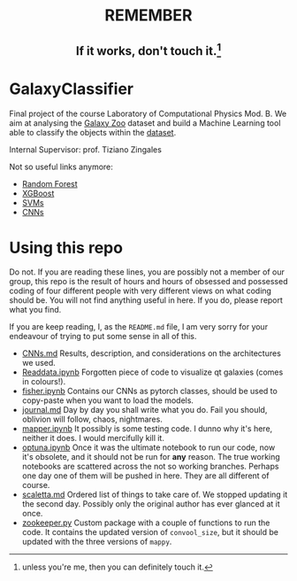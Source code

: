 # <p align='center'> REMEMBER </p>
## <p align='center'> If it works, don't touch it.[^1] </p>
[^1]: unless you're me, then you can definitely touch it.


# GalaxyClassifier
Final project of the course Laboratory of Computational Physics Mod. B. We aim at analysing the [Galaxy Zoo](https://www.zooniverse.org/projects/zookeeper/galaxy-zoo/classify) dataset and build a Machine Learning tool able to classify the objects within the [dataset](https://www.kaggle.com/competitions/galaxy-zoo-the-galaxy-challenge/data). 

Internal Supervisor: prof. Tiziano Zingales

Not so useful links anymore:

- [Random Forest](https://scikit-learn.org/stable/modules/generated/sklearn.ensemble.RandomForestClassifier.html)
- [XGBoost](https://www.kaggle.com/code/stuarthallows/using-xgboost-with-scikit-learn)
- [SVMs](https://scikit-learn.org/stable/modules/svm.html)
- [CNNs](https://www.tensorflow.org/tutorials/images/cnn)


# Using this repo
Do not. If you are reading these lines, you are possibly not a member of our group, this repo is the result of hours and hours of obsessed and possessed coding of four different people with very different views on what coding should be. You will not find anything useful in here. If you do, please report what you find. 

If you are keep reading, I, as the `README.md` file, I am very sorry for your endeavour of trying to put some sense in all of this.

* [CNNs.md](https://github.com/margherita-lera/GalaxyClassifier/blob/main/CNNs.md) Results, description, and considerations on the architectures we used.
* [Readdata.ipynb](https://github.com/margherita-lera/GalaxyClassifier/blob/main/Readdata.ipynb) Forgotten piece of code to visualize qt galaxies (comes in colours!).
* [fisher.ipynb](https://github.com/margherita-lera/GalaxyClassifier/blob/main/fisher.ipynb) Contains our CNNs as pytorch classes, should be used to copy-paste when you want to load the models.
* [journal.md](https://github.com/margherita-lera/GalaxyClassifier/blob/main/journal.md) Day by day you shall write what you do. Fail you should, oblivion will follow, chaos, nightmares.
* [mapper.ipynb](https://github.com/margherita-lera/GalaxyClassifier/blob/main/mapper.ipynb) It possibly is some testing code. I dunno why it's here, neither it does. I would mercifully kill it.
* [optuna.ipynb](https://github.com/margherita-lera/GalaxyClassifier/blob/main/optuna.ipynb) Once it was the ultimate notebook to run our code, now it's obsolete, and it should not be run for **any** reason. The true working notebooks are scattered across the not so working branches. Perhaps one day one of them will be pushed in here. They are all different of course.
* [scaletta.md](https://github.com/margherita-lera/GalaxyClassifier/blob/main/scaletta.md) Ordered list of things to take care of. We stopped updating it the second day. Possibly only the original author has ever glanced at it once.
* [zookeeper.py](https://github.com/margherita-lera/GalaxyClassifier/blob/main/zookeeper.py) Custom package with a couple of functions to run the code. It contains the updated version of `convool_size`, but it should be updated with the three versions of `mappy`.
